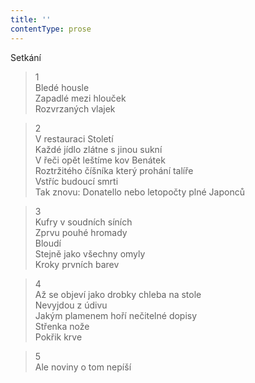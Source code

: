 ```yaml
---
title: ''
contentType: prose
---
```


Setkání

> 1  
> Bledé housle  
> Zapadlé mezi hlouček  
> Rozvrzaných vlajek

> 2  
> V restauraci Století  
> Každé jídlo zlátne s jinou sukní  
> V řeči opět leštíme kov Benátek  
> Roztržitého číšníka který prohání talíře  
> Vstříc budoucí smrti  
> Tak znovu: Donatello nebo letopočty plné Japonců

> 3  
> Kufry v soudních síních  
> Zprvu pouhé hromady  
> Bloudí  
> Stejně jako všechny omyly  
> Kroky prvních barev

> 4  
> Až se objeví jako drobky chleba na stole  
> Nevyjdou z údivu  
> Jakým plamenem hoří nečitelné dopisy  
> Střenka nože  
> Pokřik krve

> 5  
> Ale noviny o tom nepíší
